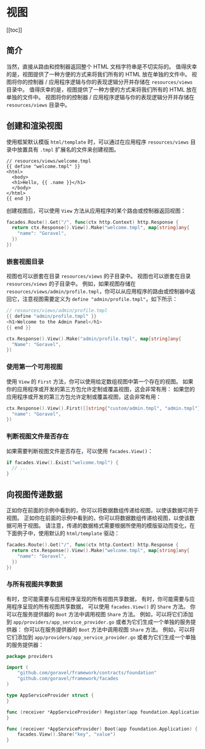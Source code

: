 # 视图

[[toc]]

## 简介

当然，直接从路由和控制器返回整个 HTML 文档字符串是不切实际的。 值得庆幸的是，视图提供了一种方便的方式来将我们所有的 HTML 放在单独的文件中。 视图将你的控制器 / 应用程序逻辑与你的表现逻辑分开并存储在 `resources/views` 目录中。 值得庆幸的是，视图提供了一种方便的方式来将我们所有的 HTML 放在单独的文件中。 视图将你的控制器 / 应用程序逻辑与你的表现逻辑分开并存储在 `resources/views` 目录中。

## 创建和渲染视图

使用框架默认模版 `html/template` 时，可以通过在应用程序 `resources/views` 目录中放置具有 `.tmpl` 扩展名的文件来创建视图。

```
// resources/views/welcome.tmpl
{{ define "welcome.tmpl" }}
<html>
  <body>
  <h1>Hello, {{ .name }}</h1>
  </body>
</html>
{{ end }}
```

创建视图后，可以使用 `View` 方法从应用程序的某个路由或控制器返回视图：

```go
facades.Route().Get("/", func(ctx http.Context) http.Response {
  return ctx.Response().View().Make("welcome.tmpl", map[string]any{
    "name": "Goravel",
  })
})
```

### 嵌套视图目录

视图也可以嵌套在目录 `resources/views` 的子目录中。 视图也可以嵌套在目录 `resources/views` 的子目录中。 例如，如果视图存储在 `resources/views/admin/profile.tmpl`，你可以从应用程序的路由或控制器中返回它，注意视图需要定义为 `define "admin/profile.tmpl"`，如下所示：

```go
// resources/views/admin/profile.tmpl
{{ define "admin/profile.tmpl" }}
<h1>Welcome to the Admin Panel</h1>
{{ end }}

ctx.Response().View().Make("admin/profile.tmpl", map[string]any{
  "Name": "Goravel",
})
```

### 使用第一个可用视图

使用 `View` 的 `First` 方法，你可以使用给定数组视图中第一个存在的视图。 如果你的应用程序或开发的第三方包允许定制或覆盖视图，这会非常有用： 如果您的应用程序或开发的第三方包允许定制或覆盖视图，这会非常有用：

```go
ctx.Response().View().First([]string{"custom/admin.tmpl", "admin.tmpl"}, map[string]any{
  "name": "Goravel",
})
```

### 判断视图文件是否存在

如果需要判断视图文件是否存在，可以使用 `facades.View()`：

```go
if facades.View().Exist("welcome.tmpl") {
  // ...
}
```

## 向视图传递数据

正如你在前面的示例中看到的，你可以将数据数组传递给视图，以使该数据可用于视图。 正如你在前面的示例中看到的，你可以将数据数组传递给视图，以使该数据可用于视图。 请注意，传递的数据格式需要根据所使用的模版驱动而变化，在下面例子中，使用默认的 `html/template` 驱动：

```go
facades.Route().Get("/", func(ctx http.Context) http.Response {
  return ctx.Response().View().Make("welcome.tmpl", map[string]any{
    "name": "Goravel",
  })
})
```

### 与所有视图共享数据

有时，您可能需要与应用程序呈现的所有视图共享数据， 有时，你可能需要与应用程序呈现的所有视图共享数据， 可以使用 `facades.View()` 的 `Share` 方法。 你可以在服务提供器的 `Boot` 方法中调用视图 `Share` 方法。 例如，可以将它们添加到 `app/providers/app_service_provider.go` 或者为它们生成一个单独的服务提供器： 你可以在服务提供器的 `Boot` 方法中调用视图 `Share` 方法。 例如，可以将它们添加到 `app/providers/app_service_provider.go` 或者为它们生成一个单独的服务提供器：

```go
package providers

import (
	"github.com/goravel/framework/contracts/foundation"
    "github.com/goravel/framework/facades
)

type AppServiceProvider struct {
}

func (receiver *AppServiceProvider) Register(app foundation.Application) {
}

func (receiver *AppServiceProvider) Boot(app foundation.Application) {
    facades.View().Share("key", "value")
}
```
